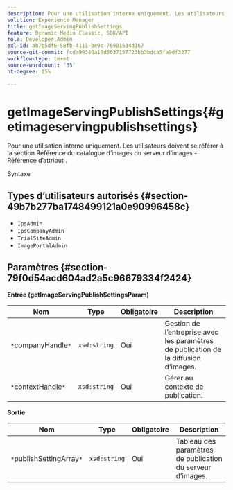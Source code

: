 ```yaml
---
description: Pour une utilisation interne uniquement. Les utilisateurs doivent se référer à la section Référence du catalogue d’images du serveur d’images - Référence d’attribut .
solution: Experience Manager
title: getImageServingPublishSettings
feature: Dynamic Media Classic, SDK/API
role: Developer,Admin
exl-id: ab7b5df6-58fb-4111-be9c-76901534d167
source-git-commit: fcda99340a18d5037157723bb3bdca5fa9df3277
workflow-type: tm+mt
source-wordcount: '85'
ht-degree: 15%

---
```


# getImageServingPublishSettings{#getimageservingpublishsettings}

Pour une utilisation interne uniquement. Les utilisateurs doivent se référer à la section Référence du catalogue d’images du serveur d’images - Référence d’attribut .

Syntaxe

## Types d’utilisateurs autorisés {#section-49b7b277ba1748499121a0e90996458c}

* `IpsAdmin`
* `IpsCompanyAdmin`
* `TrialSiteAdmin`
* `ImagePortalAdmin`

## Paramètres {#section-79f0d54acd604ad2a5c96679334f2424}

**Entrée (getImageServingPublishSettingsParam)**

| Nom | Type | Obligatoire | Description |
|---|---|---|---|
| `*`companyHandle`*` | `xsd:string` | Oui | Gestion de l’entreprise avec les paramètres de publication de la diffusion d’images. |
| `*`contextHandle`*` | `xsd:string` | Oui | Gérer au contexte de publication. |

**Sortie**

| Nom | Type | Obligatoire | Description |
|---|---|---|---|
| `*`publishSettingArray`*` | `xsd:string` | Oui | Tableau des paramètres de publication du serveur d’images. |
